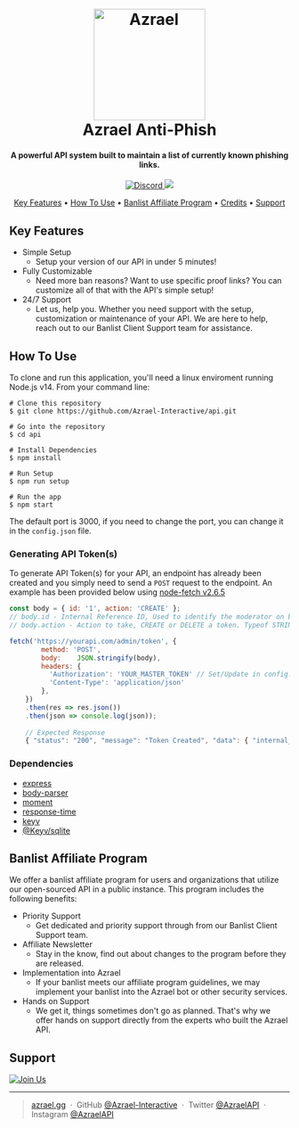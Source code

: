 
<h1 align="center">
  <br>
  <a href="https://phish.azrael.gg?utm_src=Github"><img src="https://cdn.azrael.gg/uploads/branding/azrael_logo_primary.png" alt="Azrael" width="200"></a>
  <br>
  Azrael Anti-Phish
  <br>
</h1>

<h4 align="center">A powerful API system built to maintain a list of currently known phishing links.</h4>

<p align="center">
  <a href="https://img.shields.io/discord/859549564536356864">
    <img src="https://img.shields.io/discord/859549564536356864"
         alt="Discord">
  </a>
  <a href="https://img.shields.io/maintenance/yes/2021">
    <img src="https://img.shields.io/maintenance/yes/2021">
  </a>
</p>

<p align="center">
  <a href="#key-features">Key Features</a> •
  <a href="#how-to-use">How To Use</a> •
  <a href="#banlist-affiliate-program">Banlist Affiliate Program</a> •
  <a href="#credits">Credits</a> •
  <a href="#support">Support</a>
</p>

## Key Features

* Simple Setup
  - Setup your version of our API in under 5 minutes!
* Fully Customizable
  - Need more ban reasons? Want to use specific proof links? You can customize all of that with the API's simple setup!
* 24/7 Support
  - Let us, help you. Whether you need support with the setup, customization or maintenance of your API. We are here to help, reach out to our Banlist Client Support team for assistance.

## How To Use

To clone and run this application, you'll need a linux enviroment running Node.js v14. From your command line:

```
# Clone this repository
$ git clone https://github.com/Azrael-Interactive/api.git

# Go into the repository
$ cd api

# Install Dependencies
$ npm install

# Run Setup
$ npm run setup

# Run the app
$ npm start
```

The default port is 3000, if you need to change the port, you can change it in the `config.json` file.

### Generating API Token(s)

To generate API Token(s) for your API, an endpoint has already been created and you simply need to send a `POST` request to the endpoint. An example has been provided below using [node-fetch v2.6.5](https://www.npmjs.com/package/node-fetch/v/2.6.5)

```javascript
const body = { id: '1', action: 'CREATE' }; 
// body.id - Internal Reference ID, Used to identify the moderator on ban data. Typeof STRING
// body.action - Action to take, CREATE or DELETE a token. Typeof STRING

fetch('https://yourapi.com/admin/token', {
        method: 'POST',
        body:    JSON.stringify(body),
        headers: { 
          'Authorization': 'YOUR_MASTER_TOKEN' // Set/Update in config.json
          'Content-Type': 'application/json' 
        },
    })
    .then(res => res.json())
    .then(json => console.log(json));
    
    // Expected Response
    { "status": "200", "message": "Token Created", "data": { "internal_id": "1", "token": "2xqhbwLaSB0ZxSO47oxTKnxuOQV8rt" }}
```
### Dependencies
- [express](https://www.npmjs.com/package/express)
- [body-parser](https://www.npmjs.com/package/body-parser) 
- [moment](https://www.npmjs.com/package/moment) 
- [response-time](https://www.npmjs.com/package/response-time) 
- [keyv](https://www.npmjs.com/package/keyv) 
- [@Keyv/sqlite](https://www.npmjs.com/package/@keyv/sqlite) 

## Banlist Affiliate Program

We offer a banlist affiliate program for users and organizations that utilize our open-sourced API in a public instance. This program includes the following benefits:
* Priority Support
  - Get dedicated and priority support through from our Banlist Client Support team.
* Affiliate Newsletter
  - Stay in the know, find out about changes to the program before they are released.
* Implementation into Azrael
  - If your banlist meets our affiliate program guidelines, we may implement your banlist into the Azrael bot or other security services.
* Hands on Support
  - We get it, things sometimes don't go as planned. That's why we offer hands on support directly from the experts who built the Azrael API.


## Support

<a href="https://azrl.cc/dis?utm_src=Github" target="_blank"><img src="https://cdn.azrael.gg/assets/remote/img/market/azrael_join_us_banner.png" alt="Join Us"></a>

---

> [azrael.gg](https://azrael.gg) &nbsp;&middot;&nbsp;
> GitHub [@Azrael-Interactive](https://github.com/Azrael-Interactive) &nbsp;&middot;&nbsp;
> Twitter [@AzraelAPI](https://twitter.com/AzraelAPI) &nbsp;&middot;&nbsp;
> Instagram [@AzraelAPI](https://www.instagram.com/azraelapi/)

